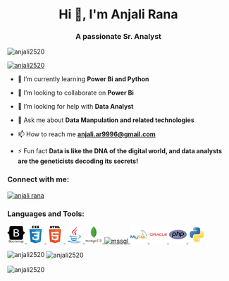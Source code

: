 <h1 align="center">Hi 👋, I'm Anjali Rana</h1>
<h3 align="center">A passionate Sr. Analyst</h3>

<p align="left"> <img src="https://komarev.com/ghpvc/?username=anjali2520&label=Profile%20views&color=0e75b6&style=flat" alt="anjali2520" /> </p>

<p align="left"> <a href="https://github.com/ryo-ma/github-profile-trophy"><img src="https://github-profile-trophy.vercel.app/?username=anjali2520" alt="anjali2520" /></a> </p>

- 🌱 I’m currently learning **Power Bi and Python**

- 👯 I’m looking to collaborate on **Power Bi**

- 🤝 I’m looking for help with **Data Analyst**

- 💬 Ask me about **Data Manpulation and related technologies**

- 📫 How to reach me **anjali.ar9996@gmail.com**

- ⚡ Fun fact **Data is like the DNA of the digital world, and data analysts are the geneticists decoding its secrets!**

<h3 align="left">Connect with me:</h3>
<p align="left">
<a href="https://linkedin.com/in/anjali rana" target="blank"><img align="center" src="https://raw.githubusercontent.com/rahuldkjain/github-profile-readme-generator/master/src/images/icons/Social/linked-in-alt.svg" alt="anjali rana" height="30" width="40" /></a>
</p>

<h3 align="left">Languages and Tools:</h3>
<p align="left"> <a href="https://getbootstrap.com" target="_blank" rel="noreferrer"> <img src="https://raw.githubusercontent.com/devicons/devicon/master/icons/bootstrap/bootstrap-plain-wordmark.svg" alt="bootstrap" width="40" height="40"/> </a> <a href="https://www.w3schools.com/css/" target="_blank" rel="noreferrer"> <img src="https://raw.githubusercontent.com/devicons/devicon/master/icons/css3/css3-original-wordmark.svg" alt="css3" width="40" height="40"/> </a> <a href="https://www.w3.org/html/" target="_blank" rel="noreferrer"> <img src="https://raw.githubusercontent.com/devicons/devicon/master/icons/html5/html5-original-wordmark.svg" alt="html5" width="40" height="40"/> </a> <a href="https://www.java.com" target="_blank" rel="noreferrer"> <img src="https://raw.githubusercontent.com/devicons/devicon/master/icons/java/java-original.svg" alt="java" width="40" height="40"/> </a> <a href="https://www.mongodb.com/" target="_blank" rel="noreferrer"> <img src="https://raw.githubusercontent.com/devicons/devicon/master/icons/mongodb/mongodb-original-wordmark.svg" alt="mongodb" width="40" height="40"/> </a> <a href="https://www.microsoft.com/en-us/sql-server" target="_blank" rel="noreferrer"> <img src="https://www.svgrepo.com/show/303229/microsoft-sql-server-logo.svg" alt="mssql" width="40" height="40"/> </a> <a href="https://www.mysql.com/" target="_blank" rel="noreferrer"> <img src="https://raw.githubusercontent.com/devicons/devicon/master/icons/mysql/mysql-original-wordmark.svg" alt="mysql" width="40" height="40"/> </a> <a href="https://www.oracle.com/" target="_blank" rel="noreferrer"> <img src="https://raw.githubusercontent.com/devicons/devicon/master/icons/oracle/oracle-original.svg" alt="oracle" width="40" height="40"/> </a> <a href="https://www.php.net" target="_blank" rel="noreferrer"> <img src="https://raw.githubusercontent.com/devicons/devicon/master/icons/php/php-original.svg" alt="php" width="40" height="40"/> </a> <a href="https://www.python.org" target="_blank" rel="noreferrer"> <img src="https://raw.githubusercontent.com/devicons/devicon/master/icons/python/python-original.svg" alt="python" width="40" height="40"/> </a> </p>

<p><img align="left" src="https://github-readme-stats.vercel.app/api/top-langs?username=anjali2520&show_icons=true&locale=en&layout=compact" alt="anjali2520" /></p>

<p>&nbsp;<img align="center" src="https://github-readme-stats.vercel.app/api?username=anjali2520&show_icons=true&locale=en" alt="anjali2520" /></p>

<p><img align="center" src="https://github-readme-streak-stats.herokuapp.com/?user=anjali2520&" alt="anjali2520" /></p>
